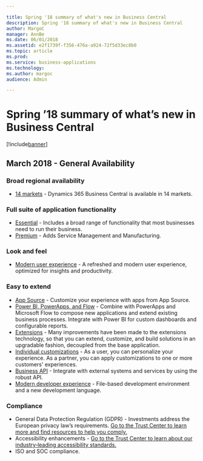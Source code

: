 ```yaml
---

title: Spring '18 summary of what's new in Business Central
description: Spring '18 summary of what's new in Business Central
author: MargoC
manager: AnnBe
ms.date: 06/01/2018
ms.assetid: e2f1739f-f356-476a-a924-72f5d33ec8b0
ms.topic: article
ms.prod: 
ms.service: business-applications
ms.technology: 
ms.author: margoc
audience: Admin

---
```

# Spring ’18 summary of what’s new in Business Central




[!include[banner](../../includes/banner.md)]

## March 2018 - General Availability

### Broad regional availability
- [14 markets](broad-regional-availability.md) - Dynamics 365 Business Central is available in 14 markets.

### Full suite of application functionality

- [Essential](essential-premium.md) - Includes a broad range of functionality that most businesses need to run their business.
- [Premium](essential-premium.md) - Adds Service Management and Manufacturing.

### Look and feel

- [Modern user experience](modern-user-experience.md) - A refreshed and modern user experience, optimized for insights and productivity.

### Easy to extend

- [App Source](overview.md) - Customize your experience with apps from App Source.
- [Power BI, PowerApps, and Flow](overview.md) - Combine with PowerApps and Microsoft Flow to compose new applications and extend existing business processes. Integrate with Power BI for custom dashboards and configurable reports.
- [Extensions](overview.md) - Many improvements have been made to the extensions technology, so that you can extend, customize, and build solutions in an upgradable fashion, decoupled from the base application.
- [Individual customizations](overview.md) - As a user, you can personalize your experience. As a partner, you can apply customizations to one or more customers' experiences.
- [Business API](overview.md) - Integrate with external systems and services by using the robust API.
- [Modern developer experience](overview.md) - File-based development environment and a new development language.

### Compliance

- General Data Protection Regulation (GDPR) - Investments address the European privacy law’s requirements. [Go to the Trust Center to learn more and find resources to help you comply.](https://www.microsoft.com/en-us/TrustCenter/Privacy/gdpr/default.aspx)
- Accessibility enhancements - [Go to the Trust Center to learn about our industry‑leading accessibility standards.](https://www.microsoft.com/en-us/trustcenter/compliance/accessibility)
- ISO and SOC compliance.
